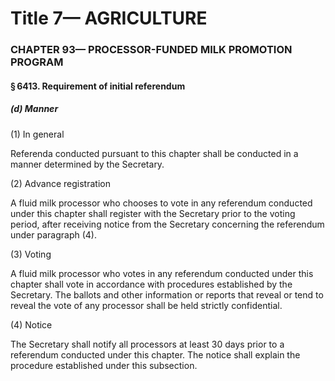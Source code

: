 
# Title 7— AGRICULTURE
### CHAPTER 93— PROCESSOR-FUNDED MILK PROMOTION PROGRAM
#### § 6413. Requirement of initial referendum
##### (d) Manner

(1) In general

Referenda conducted pursuant to this chapter shall be conducted in a manner determined by the Secretary.

(2) Advance registration

A fluid milk processor who chooses to vote in any referendum conducted under this chapter shall register with the Secretary prior to the voting period, after receiving notice from the Secretary concerning the referendum under paragraph (4).

(3) Voting

A fluid milk processor who votes in any referendum conducted under this chapter shall vote in accordance with procedures established by the Secretary. The ballots and other information or reports that reveal or tend to reveal the vote of any processor shall be held strictly confidential.

(4) Notice

The Secretary shall notify all processors at least 30 days prior to a referendum conducted under this chapter. The notice shall explain the procedure established under this subsection.
